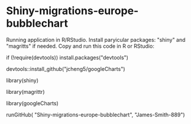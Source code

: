 # Shiny-migrations-europe-bubblechart

Running application in R/RStudio. Install paryicular packages: "shiny" and "magritts" if needed. Copy and run this code in R or RStudio:


if (!require(devtools))
  install.packages("devtools")
  
devtools::install_github("jcheng5/googleCharts")

library(shiny)

library(magrittr)

library(googleCharts)

runGitHub( "Shiny-migrations-europe-bubblechart", "James-Smith-889")
